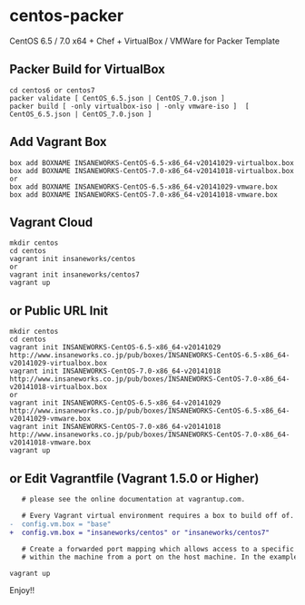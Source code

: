 centos-packer
=============

CentOS 6.5 / 7.0 x64 + Chef + VirtualBox / VMWare for Packer Template

## Packer Build for VirtualBox

```
cd centos6 or centos7
packer validate [ CentOS_6.5.json | CentOS_7.0.json ]
packer build [ -only virtualbox-iso | -only vmware-iso ]  [ CentOS_6.5.json | CentOS_7.0.json ]
```

## Add Vagrant Box

```
box add BOXNAME INSANEWORKS-CentOS-6.5-x86_64-v20141029-virtualbox.box
box add BOXNAME INSANEWORKS-CentOS-7.0-x86_64-v20141018-virtualbox.box
or
box add BOXNAME INSANEWORKS-CentOS-6.5-x86_64-v20141029-vmware.box
box add BOXNAME INSANEWORKS-CentOS-7.0-x86_64-v20141018-vmware.box
```

## Vagrant Cloud

```
mkdir centos
cd centos
vagrant init insaneworks/centos
or
vagrant init insaneworks/centos7
vagrant up
```


## or Public URL Init

```
mkdir centos
cd centos
vagrant init INSANEWORKS-CentOS-6.5-x86_64-v20141029 http://www.insaneworks.co.jp/pub/boxes/INSANEWORKS-CentOS-6.5-x86_64-v20141029-virtualbox.box
vagrant init INSANEWORKS-CentOS-7.0-x86_64-v20141018 http://www.insaneworks.co.jp/pub/boxes/INSANEWORKS-CentOS-7.0-x86_64-v20141018-virtualbox.box
or
vagrant init INSANEWORKS-CentOS-6.5-x86_64-v20141029 http://www.insaneworks.co.jp/pub/boxes/INSANEWORKS-CentOS-6.5-x86_64-v20141029-vmware.box
vagrant init INSANEWORKS-CentOS-7.0-x86_64-v20141018 http://www.insaneworks.co.jp/pub/boxes/INSANEWORKS-CentOS-7.0-x86_64-v20141018-vmware.box
vagrant up
```

## or Edit Vagrantfile (Vagrant 1.5.0 or Higher)

```diff
   # please see the online documentation at vagrantup.com.

   # Every Vagrant virtual environment requires a box to build off of.
-  config.vm.box = "base"
+  config.vm.box = "insaneworks/centos" or "insaneworks/centos7"

   # Create a forwarded port mapping which allows access to a specific port
   # within the machine from a port on the host machine. In the example below,
```

```
vagrant up
```

Enjoy!!
